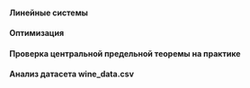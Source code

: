 #### Линейные системы

#### Оптимизация

#### Проверка центральной предельной теоремы на практике

#### Анализ датасета wine_data.csv
